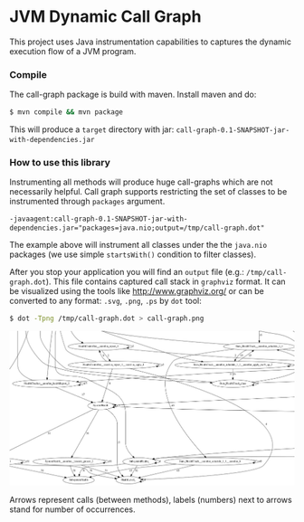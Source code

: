 JVM Dynamic Call Graph
=======================
This project uses Java instrumentation capabilities to captures the dynamic execution flow of a JVM program.

### Compile
The call-graph package is build with maven. Install maven and do:
 ```sh
 $ mvn compile && mvn package
 ```
This will produce a `target` directory with jar: `call-graph-0.1-SNAPSHOT-jar-with-dependencies.jar`

### How to use this library
Instrumenting all methods will produce huge call-graphs which are not necessarily helpful. Call graph supports restricting the set of classes
to be instrumented through `packages` argument.
```
-javaagent:call-graph-0.1-SNAPSHOT-jar-with-dependencies.jar="packages=java.nio;output=/tmp/call-graph.dot"
```
The example above will instrument all classes under the the `java.nio` packages (we use simple `startsWith()` condition to filter classes).

After you stop your application you will find an `output` file (e.g.: `/tmp/call-graph.dot`).
This file contains captured call stack in `graphviz` format.
It can be visualized using the tools like http://www.graphviz.org/ or can be converted to any format: `.svg`, `.png`, `.ps` by `dot` tool:
```sh
$ dot -Tpng /tmp/call-graph.dot > call-graph.png
```

[![Example](../callgraph-oss.jpg)](../callgraph-oss.jpg)

Arrows represent calls (between methods), labels (numbers) next to arrows stand for number of occurrences.
